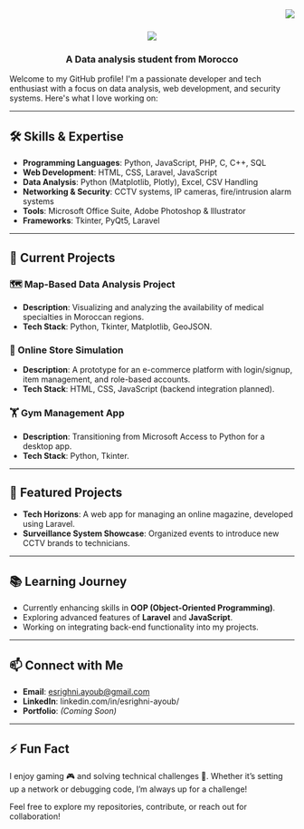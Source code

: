 <img align="right" src="https://visitor-badge.laobi.icu/badge?page_id=page.id" />

<h1 align="center">
    <img src="https://readme-typing-svg.herokuapp.com/?font=Righteous&size=35&center=true&vCenter=true&width=500&height=70&duration=4000&lines=Hi+There!+👋;+I'm+Ayoub+Esrighni!;" />
</h1>

<h3 align="center">A Data analysis student from Morocco </h3>


Welcome to my GitHub profile! I'm a passionate developer and tech enthusiast with a focus on data analysis, web development, and security systems. Here's what I love working on:

---

## 🛠 Skills & Expertise

- **Programming Languages**: Python, JavaScript, PHP, C, C++, SQL
- **Web Development**: HTML, CSS, Laravel, JavaScript
- **Data Analysis**: Python (Matplotlib, Plotly), Excel, CSV Handling
- **Networking & Security**: CCTV systems, IP cameras, fire/intrusion alarm systems
- **Tools**: Microsoft Office Suite, Adobe Photoshop & Illustrator
- **Frameworks**: Tkinter, PyQt5, Laravel

---

## 🚀 Current Projects

### 🗺️ Map-Based Data Analysis Project
- **Description**: Visualizing and analyzing the availability of medical specialties in Moroccan regions.
- **Tech Stack**: Python, Tkinter, Matplotlib, GeoJSON.

### 🛒 Online Store Simulation
- **Description**: A prototype for an e-commerce platform with login/signup, item management, and role-based accounts.
- **Tech Stack**: HTML, CSS, JavaScript (backend integration planned).

### 🏋️ Gym Management App
- **Description**: Transitioning from Microsoft Access to Python for a desktop app.
- **Tech Stack**: Python, Tkinter.

---

## 🌟 Featured Projects

- **Tech Horizons**: A web app for managing an online magazine, developed using Laravel.
- **Surveillance System Showcase**: Organized events to introduce new CCTV brands to technicians.

---

## 📚 Learning Journey

- Currently enhancing skills in **OOP (Object-Oriented Programming)**.
- Exploring advanced features of **Laravel** and **JavaScript**.
- Working on integrating back-end functionality into my projects.

---

## 📫 Connect with Me

- **Email**: esrighni.ayoub@gmail.com
- **LinkedIn**: linkedin.com/in/esrighni-ayoub/
- **Portfolio**: *(Coming Soon)*

---

## ⚡ Fun Fact

I enjoy gaming 🎮 and solving technical challenges 🔧. Whether it’s setting up a network or debugging code, I’m always up for a challenge!

Feel free to explore my repositories, contribute, or reach out for collaboration!
